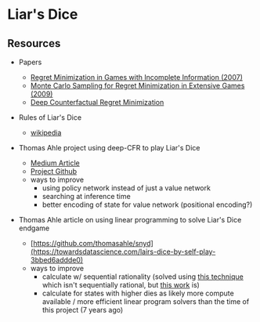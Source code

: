 # Liar's Dice

## Resources

- Papers
    - [Regret Minimization in Games with Incomplete Information (2007)](https://proceedings.neurips.cc/paper/2007/file/08d98638c6fcd194a4b1e6992063e944-Paper.pdf)
    - [Monte Carlo Sampling for Regret Minimization in Extensive Games (2009)](http://mlanctot.info/files/papers/nips09mccfr_techreport.pdf)
    - [Deep Counterfactual Regret Minimization](https://arxiv.org/abs/1811.00164)

- Rules of Liar's Dice
    - [wikipedia](https://dl.acm.org/doi/10.5555/1109557.1109570)

- Thomas Ahle project using deep-CFR to play Liar's Dice
    - [Medium Article](https://towardsdatascience.com/lairs-dice-by-self-play-3bbed6addde0)
    - [Project Github](https://github.com/thomasahle/liars-dice)
    - ways to improve
        - using policy network instead of just a value network
        - searching at inference time
        - better encoding of state for value network (positional encoding?)

- Thomas Ahle article on using linear programming to solve Liar's Dice endgame
    - [https://github.com/thomasahle/snyd](https://towardsdatascience.com/lairs-dice-by-self-play-3bbed6addde0)
    - ways to improve
        - calculate w/ sequential rationality (solved using [this technique](http://www.sciencedirect.com/science/article/pii/089982569290035Q) which isn't sequentially rational, but [this work](https://dl.acm.org/doi/10.5555/1109557.1109570) is)
        - calculate for states with higher dies as likely more compute available / more efficient linear program solvers than the time of this project (7 years ago)